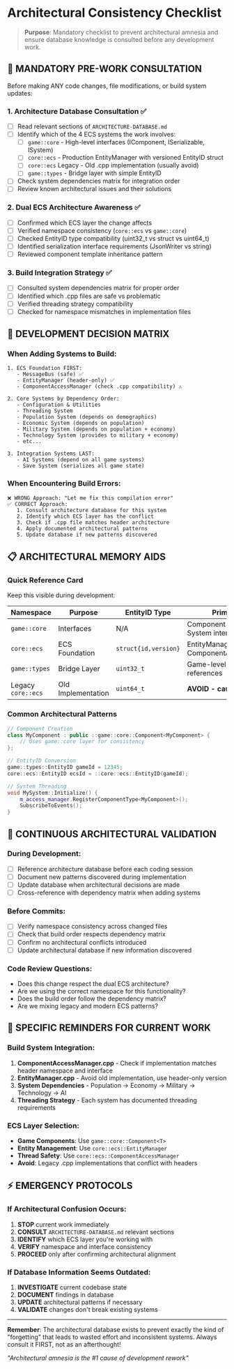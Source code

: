 # Architectural Consistency Checklist

> **Purpose**: Mandatory checklist to prevent architectural amnesia and ensure database knowledge is consulted before any development work.

## 🚨 **MANDATORY PRE-WORK CONSULTATION**

Before making ANY code changes, file modifications, or build system updates:

### **1. Architecture Database Consultation** ✅
- [ ] Read relevant sections of `ARCHITECTURE-DATABASE.md`
- [ ] Identify which of the 4 ECS systems the work involves:
  - [ ] `game::core` - High-level interfaces (IComponent, ISerializable, ISystem)
  - [ ] `core::ecs` - Production EntityManager with versioned EntityID struct
  - [ ] `core::ecs` Legacy - Old .cpp implementation (usually avoid)
  - [ ] `game::types` - Bridge layer with simple EntityID
- [ ] Check system dependencies matrix for integration order
- [ ] Review known architectural issues and their solutions

### **2. Dual ECS Architecture Awareness** ✅
- [ ] Confirmed which ECS layer the change affects
- [ ] Verified namespace consistency (`core::ecs` vs `game::core`)
- [ ] Checked EntityID type compatibility (uint32_t vs struct vs uint64_t)
- [ ] Identified serialization interface requirements (JsonWriter vs string)
- [ ] Reviewed component template inheritance pattern

### **3. Build Integration Strategy** ✅
- [ ] Consulted system dependencies matrix for proper order
- [ ] Identified which .cpp files are safe vs problematic
- [ ] Verified threading strategy compatibility
- [ ] Checked for namespace mismatches in implementation files

## 🔧 **DEVELOPMENT DECISION MATRIX**

### **When Adding Systems to Build:**
```
1. ECS Foundation FIRST:
   - MessageBus (safe) ✅
   - EntityManager (header-only) ✅  
   - ComponentAccessManager (check .cpp compatibility) ⚠️

2. Core Systems by Dependency Order:
   - Configuration & Utilities
   - Threading System
   - Population System (depends on demographics)
   - Economic System (depends on population)
   - Military System (depends on population + economy)
   - Technology System (provides to military + economy)
   - etc...

3. Integration Systems LAST:
   - AI Systems (depend on all game systems)
   - Save System (serializes all game state)
```

### **When Encountering Build Errors:**
```
❌ WRONG Approach: "Let me fix this compilation error"
✅ CORRECT Approach: 
   1. Consult architecture database for this system
   2. Identify which ECS layer has the conflict
   3. Check if .cpp file matches header architecture
   4. Apply documented architectural patterns
   5. Update database if new patterns discovered
```

## 📋 **ARCHITECTURAL MEMORY AIDS**

### **Quick Reference Card**
Keep this visible during development:

| Namespace | Purpose | EntityID Type | Primary Use |
|-----------|---------|---------------|-------------|
| `game::core` | Interfaces | N/A | Component templates, System interfaces |
| `core::ecs` | ECS Foundation | `struct{id,version}` | EntityManager, ComponentAccessManager |
| `game::types` | Bridge Layer | `uint32_t` | Game-level entity references |
| Legacy `core::ecs` | Old Implementation | `uint64_t` | **AVOID - causes conflicts** |

### **Common Architectural Patterns**
```cpp
// Component Creation
class MyComponent : public ::game::core::Component<MyComponent> {
    // Uses game::core layer for consistency
};

// EntityID Conversion  
game::types::EntityID gameId = 12345;
core::ecs::EntityID ecsId = ::core::ecs::EntityID(gameId);

// System Threading
void MySystem::Initialize() {
    m_access_manager.RegisterComponentType<MyComponent>();
    SubscribeToEvents();
}
```

## 🔄 **CONTINUOUS ARCHITECTURAL VALIDATION**

### **During Development:**
- [ ] Reference architecture database before each coding session
- [ ] Document new patterns discovered during implementation
- [ ] Update database when architectural decisions are made
- [ ] Cross-reference with dependency matrix when adding systems

### **Before Commits:**
- [ ] Verify namespace consistency across changed files
- [ ] Check that build order respects dependency matrix
- [ ] Confirm no architectural conflicts introduced
- [ ] Update architectural database if new information discovered

### **Code Review Questions:**
- Does this change respect the dual ECS architecture?
- Are we using the correct namespace for this functionality?
- Does the build order follow the dependency matrix?
- Are we mixing legacy and modern ECS patterns?

## 🎯 **SPECIFIC REMINDERS FOR CURRENT WORK**

### **Build System Integration:**
1. **ComponentAccessManager.cpp** - Check if implementation matches header namespace and interface
2. **EntityManager.cpp** - Avoid old implementation, use header-only version
3. **System Dependencies** - Population → Economy → Military → Technology → AI
4. **Threading Strategy** - Each system has documented threading requirements

### **ECS Layer Selection:**
- **Game Components**: Use `game::core::Component<T>`
- **Entity Management**: Use `core::ecs::EntityManager` 
- **Thread Safety**: Use `core::ecs::ComponentAccessManager`
- **Avoid**: Legacy .cpp implementations that conflict with headers

## ⚡ **EMERGENCY PROTOCOLS**

### **If Architectural Confusion Occurs:**
1. **STOP** current work immediately
2. **CONSULT** `ARCHITECTURE-DATABASE.md` relevant sections
3. **IDENTIFY** which ECS layer you're working with
4. **VERIFY** namespace and interface consistency
5. **PROCEED** only after confirming architectural alignment

### **If Database Information Seems Outdated:**
1. **INVESTIGATE** current codebase state
2. **DOCUMENT** findings in database
3. **UPDATE** architectural patterns if necessary
4. **VALIDATE** changes don't break existing systems

---

**Remember**: The architectural database exists to prevent exactly the kind of "forgetting" that leads to wasted effort and inconsistent systems. Always consult it FIRST, not as an afterthought! 

*"Architectural amnesia is the #1 cause of development rework"*